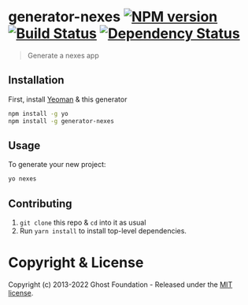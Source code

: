 # generator-nexes [![NPM version][npm-image]][npm-url] [![Build Status][travis-image]][travis-url] [![Dependency Status][daviddm-image]][daviddm-url]
> Generate a nexes app

## Installation

First, install [Yeoman](http://yeoman.io) & this generator

```bash
npm install -g yo
npm install -g generator-nexes
```

## Usage

To generate your new project:

```bash
yo nexes
```

## Contributing
1. `git clone` this repo & `cd` into it as usual
2. Run `yarn install` to install top-level dependencies.

# Copyright & License

Copyright (c) 2013-2022 Ghost Foundation - Released under the [MIT license](LICENSE).

[npm-image]: https://badge.fury.io/js/generator-nexes.svg
[npm-url]: https://npmjs.org/package/generator-nexes
[travis-image]: https://travis-ci.org/nexesjs/generator-nexes.svg?branch=master
[travis-url]: https://travis-ci.org/nexesjs/generator-nexes
[daviddm-image]: https://david-dm.org/nexesjs/generator-nexes.svg?theme=shields.io
[daviddm-url]: https://david-dm.org/nexesjs/generator-nexes
